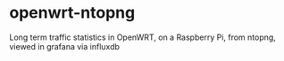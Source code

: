 # openwrt-ntopng
Long term traffic statistics in OpenWRT, on a Raspberry Pi, from ntopng, viewed in grafana via influxdb
